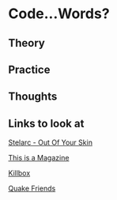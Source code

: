 # Code...Words? 

## Theory





## Practice 





## Thoughts




## Links to look at
[Stelarc - Out Of Your Skin](https://www.youtube.com/watch?v=RSsmjcl-BjA)

[This is a Magazine](http://www.thisisamagazine.com/)

[Killbox](http://delappe.net/play/killbox/)

[Quake Friends](http://www.delappe.net/game-art/quakefriends/)
